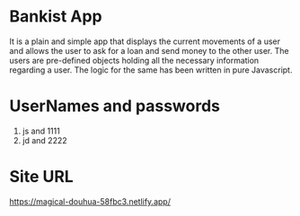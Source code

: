 # Bankist App

It is a plain and simple app that displays the current movements of a user and allows the user to ask for a loan and send money to the other user. The users are pre-defined objects holding all the necessary information regarding a user. The logic for the same has been written in pure Javascript.

# UserNames and passwords

1.  js and 1111
2.  jd and 2222

# Site URL

https://magical-douhua-58fbc3.netlify.app/
